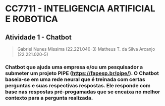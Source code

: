 # CC7711 - INTELIGENCIA ARTIFICIAL E ROBOTICA

## Atividade 1 - Chatbot

> Gabriel Nunes Missima (22.221.040-3)
> Matheus T. da Silva Arcanjo (22.221.020-5)

### Chatbot que ajuda uma empresa e/ou um pesquisador a submeter um projeto PIPE (https://fapesp.br/pipe/). O Chatbot baseia-se em uma rede neural que é treinada com certas perguntas e suas respectivas respostas. Ele responde com base nas respostas pré-progamadas que se encaixa no melhor contexto para a pergunta realizada.

